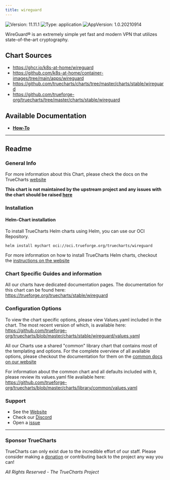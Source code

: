 ```yaml
---
title: wireguard
---
```


![Version: 11.11.1](https://img.shields.io/badge/Version-11.11.1-informational?style=flat-square) ![Type: application](https://img.shields.io/badge/Type-application-informational?style=flat-square) ![AppVersion: 1.0.20210914](https://img.shields.io/badge/AppVersion-1.0.20210914-informational?style=flat-square)

WireGuard® is an extremely simple yet fast and modern VPN that utilizes state-of-the-art cryptography.

## Chart Sources

- https://ghcr.io/k8s-at-home/wireguard
- https://github.com/k8s-at-home/container-images/tree/main/apps/wireguard
- https://github.com/truecharts/charts/tree/master/charts/stable/wireguard
- https://github.com/trueforge-org/truecharts/tree/master/charts/stable/wireguard

## Available Documentation

- [**How-To**](./how-to)


---

## Readme


### General Info

For more information about this Chart, please check the docs on the TrueCharts [website](https://trueforge.org/truecharts/stable/wireguard)

**This chart is not maintained by the upstream project and any issues with the chart should be raised [here](https://github.com/trueforge-org/truecharts/issues/new/choose)**

### Installation

#### Helm-Chart installation

To install TrueCharts Helm charts using Helm, you can use our OCI Repository.

`helm install mychart oci://oci.trueforge.org/truecharts/wireguard`

For more information on how to install TrueCharts Helm charts, checkout the [instructions on the website](https://trueforge.org/truecharts/guides/)

### Chart Specific Guides and information

All our charts have dedicated documentation pages.
The documentation for this chart can be found here:
https://trueforge.org/truecharts/stable/wireguard

### Configuration Options

To view the chart specific options, please view Values.yaml included in the chart.
The most recent version of which, is available here: https://github.com/trueforge-org/truecharts/blob/master/charts/stable/wireguard/values.yaml

All our Charts use a shared "common" library chart that contains most of the templating and options.
For the complete overview of all available options, please checkout the documentation for them on the [common docs on our website](https://trueforge.org/truecharts-common/)

For information about the common chart and all defaults included with it, please review its values.yaml file available here: https://github.com/trueforge-org/truecharts/blob/master/charts/library/common/values.yaml

### Support

- See the [Website](https://truecharts.org)
- Check our [Discord](https://discord.gg/tVsPTHWTtr)
- Open a [issue](https://github.com/trueforge-org/truecharts/issues/new/choose)

---

### Sponsor TrueCharts

TrueCharts can only exist due to the incredible effort of our staff.
Please consider making a [donation](https://trueforge.org/general/sponsor/) or contributing back to the project any way you can!

_All Rights Reserved - The TrueCharts Project_
